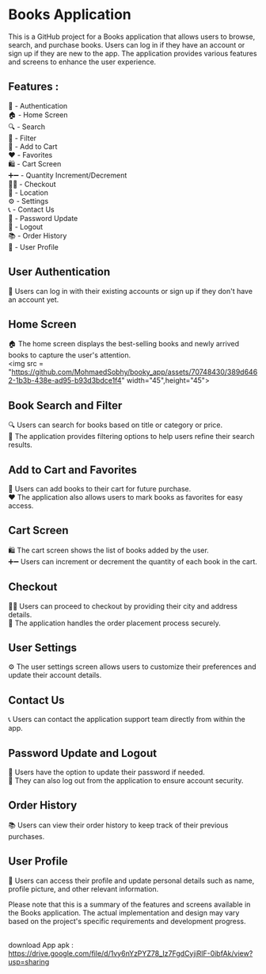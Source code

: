 # Books Application
This is a GitHub project for a Books application that allows users to browse, search, and purchase books. Users can log in if they have an account or sign up if they are new to the app. The application provides various features and screens to enhance the user experience.

## Features :
🔐 - Authentication <br>
🏠 - Home Screen <br>
🔍 - Search <br>
🧮 - Filter <br> 
🛒 - Add to Cart <br>
❤️ - Favorites <br>
🛍️ - Cart Screen <br>
➕➖ - Quantity Increment/Decrement <br>
🛒✅ - Checkout <br>
📍 - Location <br>
⚙️ - Settings <br>
📞 - Contact Us <br>
🔑 - Password Update <br>
🚪 - Logout <br>
📚 - Order History <br>
👤 - User Profile <br>

## User Authentication
🔐 Users can log in with their existing accounts or sign up if they don't have an account yet.

## Home Screen
🏠 The home screen displays the best-selling books and newly arrived books to capture the user's attention.<br>
<img src = "https://github.com/MohmaedSobhy/booky_app/assets/70748430/389d6462-1b3b-438e-ad95-b93d3bdce1f4" width="45",height="45"> 

## Book Search and Filter
🔍 Users can search for books based on title or category or price. <br>
🧮 The application provides filtering options to help users refine their search results. <br>

## Add to Cart and Favorites
🛒 Users can add books to their cart for future purchase. <br>
❤️ The application also allows users to mark books as favorites for easy access.

## Cart Screen
🛍️ The cart screen shows the list of books added by the user. <br>
➕➖ Users can increment or decrement the quantity of each book in the cart.

## Checkout
🛒✅ Users can proceed to checkout by providing their city and address details. <br>
📍 The application handles the order placement process securely.

## User Settings
⚙️ The user settings screen allows users to customize their preferences and update their account details.<br>

## Contact Us
📞 Users can contact the application support team directly from within the app. <br>

## Password Update and Logout
🔑 Users have the option to update their password if needed.<br>
🚪 They can also log out from the application to ensure account security.

## Order History
📚 Users can view their order history to keep track of their previous purchases.<br>

## User Profile
👤 Users can access their profile and update personal details such as name, profile picture, and other relevant information.

Please note that this is a summary of the features and screens available in the Books application. The actual implementation and design may vary based on the project's specific requirements and development progress.



<br>  download App apk : https://drive.google.com/file/d/1vy6nYzPYZ78_Iz7FgdCyjiRlF-0ibfAk/view?usp=sharing
